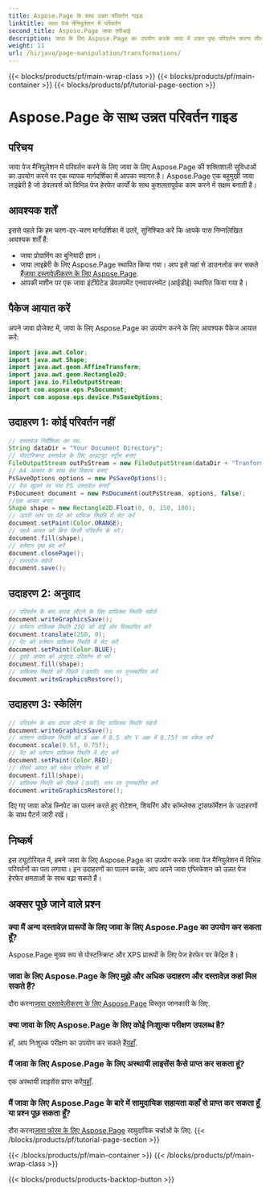 ```yaml
---
title: Aspose.Page के साथ उन्नत परिवर्तन गाइड
linktitle: जावा पेज मैनिपुलेशन में परिवर्तन
second_title: Aspose.Page जावा एपीआई
description: जावा के लिए Aspose.Page का उपयोग करके जावा में उन्नत पृष्ठ परिवर्तन करना सीखें। शक्तिशाली हेरफेर क्षमताओं के साथ अपने जावा एप्लिकेशन को बेहतर बनाएं।
weight: 11
url: /hi/java/page-manipulation/transformations/
---
```


{{< blocks/products/pf/main-wrap-class >}}
{{< blocks/products/pf/main-container >}}
{{< blocks/products/pf/tutorial-page-section >}}

# Aspose.Page के साथ उन्नत परिवर्तन गाइड

## परिचय
जावा पेज मैनिपुलेशन में परिवर्तन करने के लिए जावा के लिए Aspose.Page की शक्तिशाली सुविधाओं का उपयोग करने पर एक व्यापक मार्गदर्शिका में आपका स्वागत है। Aspose.Page एक बहुमुखी जावा लाइब्रेरी है जो डेवलपर्स को विभिन्न पेज हेरफेर कार्यों के साथ कुशलतापूर्वक काम करने में सक्षम बनाती है।
## आवश्यक शर्तें
इससे पहले कि हम चरण-दर-चरण मार्गदर्शिका में उतरें, सुनिश्चित करें कि आपके पास निम्नलिखित आवश्यक शर्तें हैं:
- जावा प्रोग्रामिंग का बुनियादी ज्ञान।
-  जावा लाइब्रेरी के लिए Aspose.Page स्थापित किया गया। आप इसे यहां से डाउनलोड कर सकते हैं[जावा दस्तावेज़ीकरण के लिए Aspose.Page](https://reference.aspose.com/page/java/).
- आपकी मशीन पर एक जावा इंटीग्रेटेड डेवलपमेंट एनवायरनमेंट (आईडीई) स्थापित किया गया है।
## पैकेज आयात करें
अपने जावा प्रोजेक्ट में, जावा के लिए Aspose.Page का उपयोग करने के लिए आवश्यक पैकेज आयात करें:
```java
import java.awt.Color;
import java.awt.Shape;
import java.awt.geom.AffineTransform;
import java.awt.geom.Rectangle2D;
import java.io.FileOutputStream;
import com.aspose.eps.PsDocument;
import com.aspose.eps.device.PsSaveOptions;

```
## उदाहरण 1: कोई परिवर्तन नहीं
```java
// दस्तावेज़ निर्देशिका का पथ.
String dataDir = "Your Document Directory";
// पोस्टस्क्रिप्ट दस्तावेज़ के लिए आउटपुट स्ट्रीम बनाएं
FileOutputStream outPsStream = new FileOutputStream(dataDir + "Tranformations_outPS.ps");
// A4 आकार के साथ सेव विकल्प बनाएं
PsSaveOptions options = new PsSaveOptions();
// पेज खुलने पर नया PS दस्तावेज़ बनाएँ
PsDocument document = new PsDocument(outPsStream, options, false);
//एक आयत बनाएं
Shape shape = new Rectangle2D.Float(0, 0, 150, 100);
// ऊपरी स्तर पर पेंट को ग्राफिक स्थिति में सेट करें
document.setPaint(Color.ORANGE);
// पहले आयत को बिना किसी परिवर्तन के भरें।
document.fill(shape);
// वर्तमान पृष्ठ बंद करें
document.closePage();
// दस्तावेज़ सहेजें
document.save();
```
## उदाहरण 2: अनुवाद
```java
// परिवर्तन के बाद वापस लौटने के लिए ग्राफ़िक्स स्थिति सहेजें
document.writeGraphicsSave();
// वर्तमान ग्राफ़िक्स स्थिति 250 को दाईं ओर विस्थापित करें
document.translate(250, 0);
// पेंट को वर्तमान ग्राफ़िक्स स्थिति में सेट करें
document.setPaint(Color.BLUE);
// दूसरे आयत को अनुवाद परिवर्तन से भरें
document.fill(shape);
// ग्राफ़िक्स स्थिति को पिछले (ऊपरी) स्तर पर पुनर्स्थापित करें
document.writeGraphicsRestore();
```
## उदाहरण 3: स्केलिंग
```java
// परिवर्तन के बाद वापस लौटने के लिए ग्राफ़िक्स स्थिति सहेजें
document.writeGraphicsSave();
// वर्तमान ग्राफ़िक्स स्थिति को X अक्ष में 0.5 और Y अक्ष में 0.75f पर स्केल करें
document.scale(0.5f, 0.75f);
// पेंट को वर्तमान ग्राफ़िक्स स्थिति में सेट करें
document.setPaint(Color.RED);
// तीसरे आयत को स्केल परिवर्तन से भरें
document.fill(shape);
// ग्राफ़िक्स स्थिति को पिछले (ऊपरी) स्तर पर पुनर्स्थापित करें
document.writeGraphicsRestore();
```
दिए गए जावा कोड स्निपेट का पालन करते हुए रोटेशन, शियरिंग और कॉम्प्लेक्स ट्रांसफॉर्मेशन के उदाहरणों के साथ पैटर्न जारी रखें।
## निष्कर्ष
इस ट्यूटोरियल में, हमने जावा के लिए Aspose.Page का उपयोग करके जावा पेज मैनिपुलेशन में विभिन्न परिवर्तनों का पता लगाया। इन उदाहरणों का पालन करके, आप अपने जावा एप्लिकेशन को उन्नत पेज हेरफेर क्षमताओं के साथ बढ़ा सकते हैं।
## अक्सर पूछे जाने वाले प्रश्न
### क्या मैं अन्य दस्तावेज़ प्रारूपों के लिए जावा के लिए Aspose.Page का उपयोग कर सकता हूँ?
Aspose.Page मुख्य रूप से पोस्टस्क्रिप्ट और XPS प्रारूपों के लिए पेज हेरफेर पर केंद्रित है।
### जावा के लिए Aspose.Page के लिए मुझे और अधिक उदाहरण और दस्तावेज़ कहां मिल सकते हैं?
 दौरा करना[जावा दस्तावेज़ीकरण के लिए Aspose.Page](https://reference.aspose.com/page/java/) विस्तृत जानकारी के लिए.
### क्या जावा के लिए Aspose.Page के लिए कोई निःशुल्क परीक्षण उपलब्ध है?
 हाँ, आप निःशुल्क परीक्षण का उपयोग कर सकते हैं[यहाँ](https://releases.aspose.com/).
### मैं जावा के लिए Aspose.Page के लिए अस्थायी लाइसेंस कैसे प्राप्त कर सकता हूं?
 एक अस्थायी लाइसेंस प्राप्त करें[यहाँ](https://purchase.aspose.com/temporary-license/).
### मैं जावा के लिए Aspose.Page के बारे में सामुदायिक सहायता कहाँ से प्राप्त कर सकता हूँ या प्रश्न पूछ सकता हूँ?
 दौरा करना[जावा फोरम के लिए Aspose.Page](https://forum.aspose.com/c/page/39) सामुदायिक चर्चाओं के लिए.
{{< /blocks/products/pf/tutorial-page-section >}}

{{< /blocks/products/pf/main-container >}}
{{< /blocks/products/pf/main-wrap-class >}}

{{< blocks/products/products-backtop-button >}}
